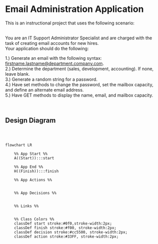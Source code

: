 # Email Administration Application

This is an instructional project that uses the following scenario:  
<br>


You are an IT Support Administrator Specialist and are charged with the task of creating
email accounts for new hires.  
Your application should do the following:

1.) Generate an email with the following syntax:  firstname.lastname@department.company.com.  
2.) Determine the department (sales, development, accounting). If none, leave blank.  
3.) Generate a random string for a password.  
4.) Have set methods to change the password, set the mailbox capacity, and define an alternate email address.  
5.) Have GET methods to display the name, email, and mailbox capacity.

<br>

## Design Diagram

```mermaid



flowchart LR
    
    %% App Start %%
    A((Start)):::start
    
    %% App End %% 
    H((Finish)):::finish
    
    %% App Actions %%
   
    
    %% App Decisions %%
   
    
    %% Links %%
   

    %% Class Colors %%
    classDef start stroke:#0f0,stroke-width:2px;
    classDef finish stroke:#f00, stroke-width:2px;
    classDef decision stroke:#cc5500, stroke-width:2px;
    classDef action stroke:#33FF, stroke-width:2px;
```